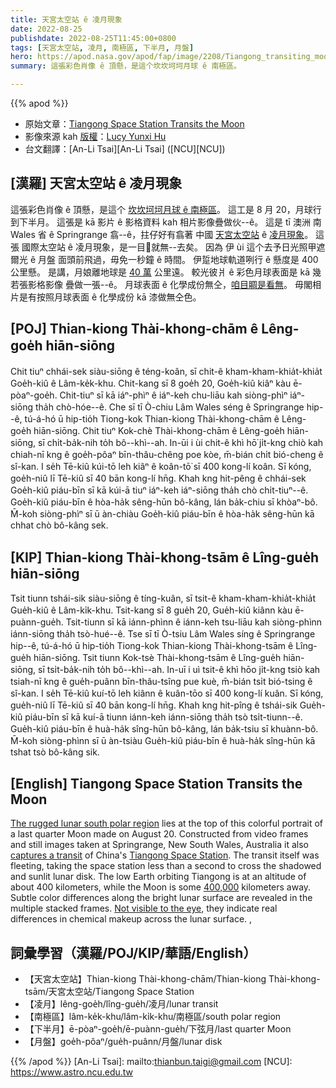 ```yaml
---
title: 天宮太空站 ê 凌月現象
date: 2022-08-25
publishdate: 2022-08-25T11:45:00+0800
tags: [天宮太空站, 凌月, 南極區, 下半月, 月盤]
hero: https://apod.nasa.gov/apod/fap/image/2208/Tiangong_transiting_moon_Lucy_Hu_c1024.jpg
summary: 這張彩色肖像 ê 頂懸，是這个坎坎坷坷月球 ê 南極區。

---
```


{{% apod %}}

- 原始文章：[Tiangong Space Station Transits the Moon](https://apod.nasa.gov/apod/ap220825.html)
- 影像來源 kah [版權][copyright]：[Lucy Yunxi Hu](https://www.flickr.com/people/194022884@N07/)
- 台文翻譯：[An-Li Tsai][An-Li Tsai] ([NCU][NCU])

## [漢羅] 天宮太空站 ê 凌月現象
這張彩色肖像 ê 頂懸，是這个 [坎坎坷坷月球 ê 南極區][The rugged lunar south polar region]。
這工是 8 月 20，月球行到下半月。
這張是 kā 影片 ê 影格資料 kah 相片影像疊做伙--ê。
這是 tī 澳洲 南 Wales 省 ê Springrange 翕--ê，拄仔好有翕著 中國 [天宮太空站][Tiangong Space Station] ê [凌月現象][captures a transit t]。
這張 國際太空站 ê 凌月現象，是一目𥍉就無--去矣。
因為 伊 ùi 這个去予日光照甲遮爾光 ê 月盤 面頭前飛過，毋免一秒鐘 ê 時間。
伊踅地球軌道咧行 ê 懸度是 400 公里懸。
是講，月娘離地球是 [40 萬][400,000] 公里遠。
較光彼爿 ê 彩色月球表面是 kā 幾若張影格影像 疊做一張--ê。
月球表面 ê 化學成份無仝，[咱目睭是看無][Not visible to the eye]。
毋閣相片是有按照月球表面 ê 化學成份 kā 漆做無仝色。



## [POJ] Thian-kiong Thài-khong-chām ê Lêng-goe̍h hiān-siōng
Chit tiuⁿ chhái-sek siàu-siōng ê téng-koân, sī chit-ê kham-kham-khia̍t-khia̍t Goe̍h-kiû ê Lâm-ke̍k-khu.
Chit-kang sī 8 goe̍h 20, Goe̍h-kiû kiâⁿ kàu ē-pòaⁿ-goe̍h.
Chit-tiuⁿ sī kā iáⁿ-phìⁿ ê iáⁿ-keh chu-liāu kah siòng-phìⁿ iáⁿ-siōng tha̍h chò-hóe--ê.
Che sī tī Ò-chiu Lâm Wales séng ê Springrange hip--ê, tú-á-hó ū hip-tio̍h Tiong-kok Thian-kiong Thài-khong-chām ê Lêng-goe̍h hiān-siōng.
Chit tiuⁿ Kok-chè Thài-khong-chām ê Lêng-goe̍h hiān-siōng, sī chi̍t-ba̍k-nih to̍h bô--khì--ah.
In-ūi i ùi chit-ê khì hō͘ ji̍t-kng chiò kah chiah-nī kng ê goe̍h-pôaⁿ bīn-thâu-chêng poe kòe, m̄-bián chi̍t bió-cheng ê sî-kan.
I se̍h Tē-kiû kúi-tō leh kiâⁿ ê koân-tō͘ sī 400 kong-lí koân.
Sī kóng, goe̍h-niû lī Tē-kiû sī 40 bān kong-lí hn̄g.
Khah kng hit-pêng ê chhái-sek Goe̍h-kiû piáu-bīn sī kā kúi-ā tiuⁿ iáⁿ-keh iáⁿ-siōng tha̍h chò chi̍t-tiuⁿ--ê.
Goe̍h-kiû piáu-bīn ê hòa-ha̍k sêng-hūn bô-kâng, lán ba̍k-chiu sī khòaⁿ-bô.
M̄-koh siòng-phìⁿ sī ū àn-chiàu Goe̍h-kiû piáu-bīn ê hòa-ha̍k sêng-hūn kā chhat chò bô-kâng sek.

## [KIP] Thian-kiong Thài-khong-tsām ê Lîng-gue̍h hiān-siōng
Tsit tiunn tshái-sik siàu-siōng ê tíng-kuân, sī tsit-ê kham-kham-khia̍t-khia̍t Gue̍h-kiû ê Lâm-ki̍k-khu.
Tsit-kang sī 8 gue̍h 20, Gue̍h-kiû kiânn kàu ē-puànn-gue̍h.
Tsit-tiunn sī kā iánn-phìnn ê iánn-keh tsu-liāu kah siòng-phìnn iánn-siōng tha̍h tsò-hué--ê.
Tse sī tī Ò-tsiu Lâm Wales síng ê Springrange hip--ê, tú-á-hó ū hip-tio̍h Tiong-kok Thian-kiong Thài-khong-tsām ê Lîng-gue̍h hiān-siōng.
Tsit tiunn Kok-tsè Thài-khong-tsām ê Lîng-gue̍h hiān-siōng, sī tsi̍t-ba̍k-nih to̍h bô--khì--ah.
In-uī i uì tsit-ê khì hōo ji̍t-kng tsiò kah tsiah-nī kng ê gue̍h-puânn bīn-thâu-tsîng pue kuè, m̄-bián tsi̍t bió-tsing ê sî-kan.
I se̍h Tē-kiû kuí-tō leh kiânn ê kuân-tōo sī 400 kong-lí kuân.
Sī kóng, gue̍h-niû lī Tē-kiû sī 40 bān kong-lí hn̄g.
Khah kng hit-pîng ê tshái-sik Gue̍h-kiû piáu-bīn sī kā kuí-ā tiunn iánn-keh iánn-siōng tha̍h tsò tsi̍t-tiunn--ê.
Gue̍h-kiû piáu-bīn ê huà-ha̍k sîng-hūn bô-kâng, lán ba̍k-tsiu sī khuànn-bô.
M̄-koh siòng-phìnn sī ū àn-tsiàu Gue̍h-kiû piáu-bīn ê huà-ha̍k sîng-hūn kā tshat tsò bô-kâng sik.

## [English] Tiangong Space Station Transits the Moon

[The rugged lunar south polar region][The rugged lunar south polar region] lies at the top of this colorful portrait of a last quarter Moon made on August 20.
Constructed from video frames and still images taken at Springrange, New South Wales, Australia it also [captures a transit][captures a transit e] of China's [Tiangong Space Station][Tiangong Space Station].
The transit itself was fleeting, taking the space station less than a second to cross the shadowed and sunlit lunar disk.
The low Earth orbiting Tiangong is at an altitude of about 400 kilometers, while the Moon is some [400,000][400,000] kilometers away.
Subtle color differences along the bright lunar surface are revealed in the multiple stacked frames.
[Not visible to the eye][Not visible to the eye], they indicate real differences in chemical makeup across the lunar surface.
,
## 詞彙學習（漢羅/POJ/KIP/華語/English）
- 【天宮太空站】Thian-kiong Thài-khong-chām/Thian-kiong Thài-khong-tsām/天宮太空站/Tiangong Space Station
- 【凌月】lêng-goe̍h/lîng-gue̍h/凌月/lunar transit
- 【南極區】lâm-ke̍k-khu/lâm-ki̍k-khu/南極區/south polar region
- 【下半月】ē-pòaⁿ-goe̍h/ē-puànn-gue̍h/下弦月/last quarter Moon
- 【月盤】goe̍h-pôaⁿ/gue̍h-puânn/月盤/lunar disk


{{% /apod %}}
[An-Li Tsai]: mailto:thianbun.taigi@gmail.com
[NCU]: https://www.astro.ncu.edu.tw

[copyright]: https://apod.nasa.gov/apod/fap/lib/about_apod.html#srapply

[The rugged lunar south polar region]:https://www.nasa.gov/press-release/nasa-identifies-candidate-regions-for-landing-next-americans-on-moon
[captures a transit e]:https://apod.nasa.gov/apod/ap210626.html
[captures a transit t]:https://apod.tw/daily/20210626/
[Tiangong Space Station]:https://en.wikipedia.org/wiki/Tiangong_space_station
[400,000]:https://apod.nasa.gov/apod/ap201002.html
[Not visible to the eye]:https://apod.nasa.gov/apod/ap131219.html
